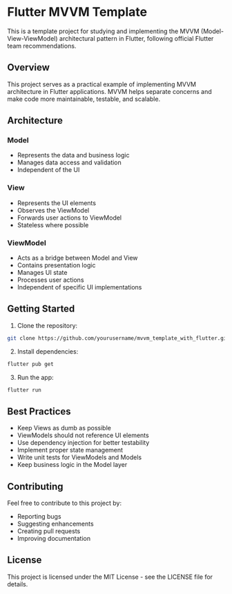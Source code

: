 # Flutter MVVM Template

This is a template project for studying and implementing the MVVM (Model-View-ViewModel) architectural pattern in Flutter, following official Flutter team recommendations.

## Overview

This project serves as a practical example of implementing MVVM architecture in Flutter applications. MVVM helps separate concerns and make code more maintainable, testable, and scalable.

## Architecture

### Model
- Represents the data and business logic
- Manages data access and validation
- Independent of the UI

### View
- Represents the UI elements
- Observes the ViewModel
- Forwards user actions to ViewModel
- Stateless where possible

### ViewModel
- Acts as a bridge between Model and View
- Contains presentation logic
- Manages UI state
- Processes user actions
- Independent of specific UI implementations

## Getting Started

1. Clone the repository:
```bash
git clone https://github.com/yourusername/mvvm_template_with_flutter.git
```

2. Install dependencies:
```bash
flutter pub get
```

3. Run the app:
```bash
flutter run
```

## Best Practices

- Keep Views as dumb as possible
- ViewModels should not reference UI elements
- Use dependency injection for better testability
- Implement proper state management
- Write unit tests for ViewModels and Models
- Keep business logic in the Model layer

## Contributing

Feel free to contribute to this project by:
- Reporting bugs
- Suggesting enhancements
- Creating pull requests
- Improving documentation

## License

This project is licensed under the MIT License - see the LICENSE file for details.